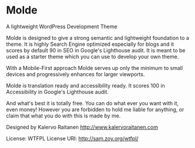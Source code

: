 # Molde
A lightweight WordPress Development Theme

Molde is designed to give a strong semantic and lightweight foundation to a theme.
It is highly Search Engine optimized especially for blogs and it scores by default 90 in SEO in Google's Lighthouse audit.
It is meant to be used as a starter theme which you can use to develop your own theme.

With a Mobile-First approach Molde serves up only the minimum to small devices and progressively enhances for larger viewports.

Molde is translation ready and accessibility ready. It scores 100 in Accessibility in Google's Lighthouse audit.

And what's best it is totally free. You can do what ever you want with it, even money! However you are forbidden to hold me liable for anything, or claim that what you do with this is made by me.

Designed by Kalervo Raitanen
http://www.kalervoraitanen.com

License: WTFPL
License URI: http://sam.zoy.org/wtfpl/